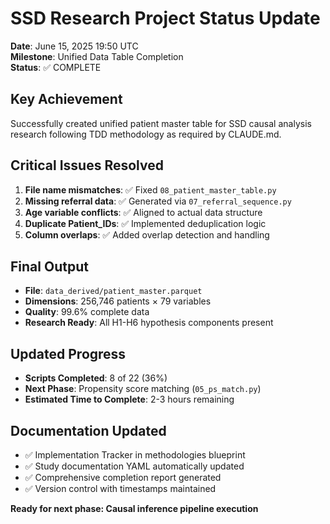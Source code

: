 # SSD Research Project Status Update
**Date**: June 15, 2025 19:50 UTC  
**Milestone**: Unified Data Table Completion  
**Status**: ✅ COMPLETE  

## Key Achievement
Successfully created unified patient master table for SSD causal analysis research following TDD methodology as required by CLAUDE.md.

## Critical Issues Resolved
1. **File name mismatches**: ✅ Fixed `08_patient_master_table.py` 
2. **Missing referral data**: ✅ Generated via `07_referral_sequence.py`
3. **Age variable conflicts**: ✅ Aligned to actual data structure
4. **Duplicate Patient_IDs**: ✅ Implemented deduplication logic
5. **Column overlaps**: ✅ Added overlap detection and handling

## Final Output
- **File**: `data_derived/patient_master.parquet`
- **Dimensions**: 256,746 patients × 79 variables
- **Quality**: 99.6% complete data
- **Research Ready**: All H1-H6 hypothesis components present

## Updated Progress
- **Scripts Completed**: 8 of 22 (36%)
- **Next Phase**: Propensity score matching (`05_ps_match.py`)
- **Estimated Time to Complete**: 2-3 hours remaining

## Documentation Updated
- ✅ Implementation Tracker in methodologies blueprint
- ✅ Study documentation YAML automatically updated
- ✅ Comprehensive completion report generated
- ✅ Version control with timestamps maintained

**Ready for next phase: Causal inference pipeline execution**